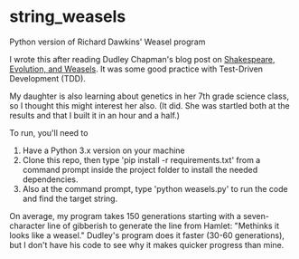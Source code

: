 # string_weasels
Python version of Richard Dawkins' Weasel program

I wrote this after reading Dudley Chapman's blog post on [Shakespeare, Evolution, and Weasels](https://theappleandthefinch.com/2016/04/30/shakespeare-evolution-and-weasels/). It was some good practice with Test-Driven Development (TDD).

My daughter is also learning about genetics in her 7th grade science class, so I thought this might interest her also. (It did. She was startled both at the results and that I built it in an hour and a half.)

To run, you'll need to 
1) Have a Python 3.x version on your machine
2) Clone this repo, then type 'pip install -r requirements.txt' from a command prompt inside the project folder to install the needed dependencies.
3) Also at the command prompt, type 'python weasels.py' to run the code and find the target string. 

On average, my program takes 150 generations starting with a seven-character line of gibberish to generate the line from Hamlet: "Methinks it looks like a weasel." Dudley's program does it faster (30-60 generations), but I don't have his code to see why it makes quicker progress than mine.
